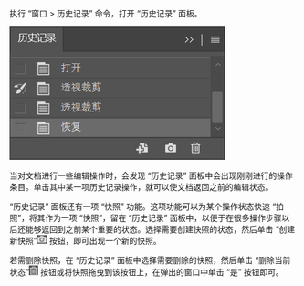 执行 “窗口 > 历史记录” 命令，打开 “历史记录” 面板。

![36](./images/36.png)

当对文档进行一些编辑操作时，会发现 “历史记录” 面板中会出现刚刚进行的操作条目。单击其中某一项历史记录操作，就可以使文档返回之前的编辑状态。

“历史记录” 面板还有一项 “快照” 功能。这项功能可以为某个操作状态快速 “拍照”，将其作为一项 “快照”，留在 “历史记录” 面板中，以便于在很多操作步骤以后还能够返回到之前某个重要的状态。选择需要创建快照的状态，然后单击 “创建新快照”<img src="./images/37.png" style="zoom: 80%;" /> 按钮，即可出现一个新的快照。

若需删除快照，在 “历史记录” 面板中选择需要删除的快照，然后单击 “删除当前状态”<img src="./images/38.png" style="zoom:80%;" /> 按钮或将快照拖曳到该按钮上，在弹出的窗口中单击 “是” 按钮即可。
